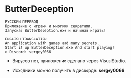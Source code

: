 # ButterDeception
```Deprecated
РУССКИЙ ПЕРЕВОД
Приложение с играми и многими секретами.
Запускай ButterDeception.exe и начинай играть!
```
```Deprecated
ENGLISH TRANSLATION
An application with games and many secrets.
Start it up ButterDeception.exe And start playing!
> Discord: sergey0066
```

- Вирусов нет, приложение сделано через VisualStudio.

- Исходники можно получить в дискорде: **sergey0066**
